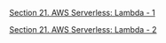 [Section 21. AWS Serverless: Lambda - 1](https://gony-dev.tistory.com/27)

[Section 21. AWS Serverless: Lambda - 2](https://gony-dev.tistory.com/28)
